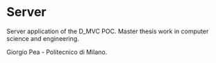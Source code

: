 # Server
Server application of the D_MVC POC. Master thesis work in computer science and engineering.

Giorgio Pea - Politecnico di Milano.

